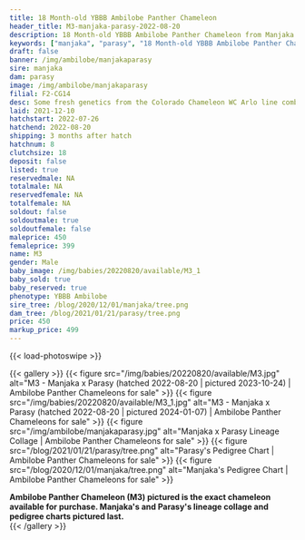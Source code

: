 ```yaml
---
title: 18 Month-old YBBB Ambilobe Panther Chameleon
header_title: M3-manjaka-parasy-2022-08-20
description: 18 Month-old YBBB Ambilobe Panther Chameleon from Manjaka and Parasy. Some fresh genetics from the Colorado Chameleon WC Arlo line combined with Jackson's sister, Parasy. A great extension of our line! We've included sire and dam dendrograms if available, but you can view our Manjaka or Parasy breeder pages for more information.
keywords: ["manjaka", "parasy", "18 Month-old YBBB Ambilobe Panther Chameleon", "baby chameleons for sale", "buy panther chameleon", "panther for sale", "ambilobe panther chameleons for sale", "ambilobe panther chameleon for sale"]
draft: false
banner: /img/ambilobe/manjakaparasy
sire: manjaka
dam: parasy
image: /img/ambilobe/manjakaparasy
filial: F2-CG14
desc: Some fresh genetics from the Colorado Chameleon WC Arlo line combined with Jackson's sister, Parasy. A great extension of our line!
laid: 2021-12-10
hatchstart: 2022-07-26
hatchend: 2022-08-20
shipping: 3 months after hatch
hatchnum: 8
clutchsize: 18
deposit: false
listed: true
reservedmale: NA
totalmale: NA
reservedfemale: NA
totalfemale: NA
soldout: false
soldoutmale: true
soldoutfemale: false
maleprice: 450
femaleprice: 399
name: M3
gender: Male
baby_image: /img/babies/20220820/available/M3_1
baby_sold: true
baby_reserved: true
phenotype: YBBB Ambilobe
sire_tree: /blog/2020/12/01/manjaka/tree.png
dam_tree: /blog/2021/01/21/parasy/tree.png
price: 450
markup_price: 499
---
```


{{< load-photoswipe >}}

{{< gallery >}}
  {{< figure src="/img/babies/20220820/available/M3.jpg" alt="M3 - Manjaka x Parasy (hatched 2022-08-20 | pictured 2023-10-24) | Ambilobe Panther Chameleons for sale" >}}
  {{< figure src="/img/babies/20220820/available/M3_1.jpg" alt="M3 - Manjaka x Parasy (hatched 2022-08-20 | pictured 2024-01-07) | Ambilobe Panther Chameleons for sale" >}}
  {{< figure src="/img/ambilobe/manjakaparasy.jpg" alt="Manjaka x Parasy Lineage Collage | Ambilobe Panther Chameleons for sale" >}}
  {{< figure src="/blog/2021/01/21/parasy/tree.png" alt="Parasy's Pedigree Chart | Ambilobe Panther Chameleons for sale" >}}
  {{< figure src="/blog/2020/12/01/manjaka/tree.png" alt="Manjaka's Pedigree Chart | Ambilobe Panther Chameleons for sale" >}}
  <figcaption><strong>Ambilobe Panther Chameleon (M3) pictured is the exact chameleon available for purchase. Manjaka's and Parasy's lineage collage and pedigree charts pictured last.</strong></figcaption>
{{< /gallery >}}
